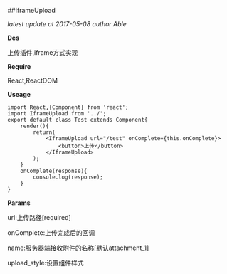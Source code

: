 ##IframeUpload

*latest update at 2017-05-08*
*author Able*

**Des**

上传插件,iframe方式实现

**Require**

React,ReactDOM

**Useage**

```
import React,{Component} from 'react';
import IframeUpload from '../';
export default class Test extends Component{
    render(){
        return(
            <IframeUpload url="/test" onComplete={this.onComplete}>
                <button>上传</button>
            </IframeUpload>
        );
    }
    onComplete(response){
        console.log(response);
    }
}
```
**Params**

url:上传路径[required]

onComplete:上传完成后的回调

name:服务器端接收附件的名称[默认attachment_1]

upload_style:设置组件样式
